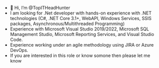 - 👋 Hi, I’m @TopITHeadHunter
- I am looking for .Net developer with hands-on experience with .NET technologies (C#, .NET Core 3.1+, WebAPI, Windows Services, SSIS packages, Asynchronous/Multithreaded Programming)
- Experience with Microsoft Visual Studio 2019/2022, Microsoft SQL Management Studio, Microsoft Reporting Services, and Visual Studio Code.
- Experience working under an agile methodology using JIRA or Azure DevOps.
- If  you are interested in this role or know somone then please let me know 
<!---
TopITHeadHunter/TopITHeadHunter is a ✨ special ✨ repository because its `README.md` (this file) appears on your GitHub profile.
You can click the Preview link to take a look at your changes.
--->
